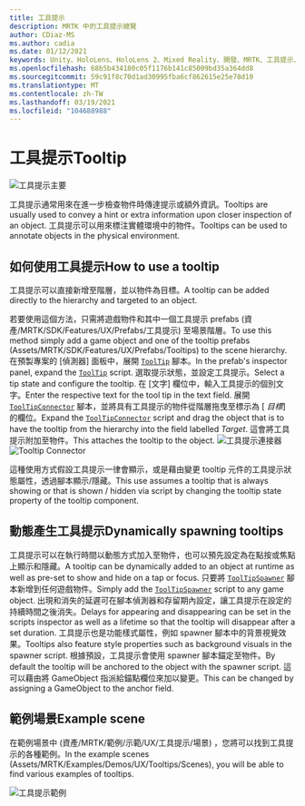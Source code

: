 ```yaml
---
title: 工具提示
description: MRTK 中的工具提示總覽
author: CDiaz-MS
ms.author: cadia
ms.date: 01/12/2021
keywords: Unity、HoloLens、HoloLens 2、Mixed Reality、開發、MRTK、工具提示、
ms.openlocfilehash: 68b5b434180c05f1176b141c85009bd35a364dd8
ms.sourcegitcommit: 59c91f8c70d1ad30995fba6cf862615e25e78d10
ms.translationtype: MT
ms.contentlocale: zh-TW
ms.lasthandoff: 03/19/2021
ms.locfileid: "104688988"
---
```

# <a name="tooltip"></a><span data-ttu-id="65251-104">工具提示</span><span class="sxs-lookup"><span data-stu-id="65251-104">Tooltip</span></span>

![工具提示主要](../images/tooltip/MRTK_Tooltip_Main.png)

<span data-ttu-id="65251-106">工具提示通常用來在進一步檢查物件時傳達提示或額外資訊。</span><span class="sxs-lookup"><span data-stu-id="65251-106">Tooltips are usually used to convey a hint or extra information upon closer inspection of an object.</span></span> <span data-ttu-id="65251-107">工具提示可以用來標注實體環境中的物件。</span><span class="sxs-lookup"><span data-stu-id="65251-107">Tooltips can be used to annotate objects in the physical environment.</span></span>

## <a name="how-to-use-a-tooltip"></a><span data-ttu-id="65251-108">如何使用工具提示</span><span class="sxs-lookup"><span data-stu-id="65251-108">How to use a tooltip</span></span>

<span data-ttu-id="65251-109">工具提示可以直接新增至階層，並以物件為目標。</span><span class="sxs-lookup"><span data-stu-id="65251-109">A tooltip can be added directly to the hierarchy and targeted to an object.</span></span>

<span data-ttu-id="65251-110">若要使用這個方法，只需將遊戲物件和其中一個工具提示 prefabs (資產/MRTK/SDK/Features/UX/Prefabs/工具提示) 至場景階層。</span><span class="sxs-lookup"><span data-stu-id="65251-110">To use this method simply add a game object and one of the tooltip prefabs (Assets/MRTK/SDK/Features/UX/Prefabs/Tooltips) to the scene hierarchy.</span></span> <span data-ttu-id="65251-111">在預製專案的 [偵測器] 面板中，展開 [`ToolTip`](xref:Microsoft.MixedReality.Toolkit.UI.ToolTip) 腳本。</span><span class="sxs-lookup"><span data-stu-id="65251-111">In the prefab's inspector panel, expand the [`ToolTip`](xref:Microsoft.MixedReality.Toolkit.UI.ToolTip) script.</span></span> <span data-ttu-id="65251-112">選取提示狀態，並設定工具提示。</span><span class="sxs-lookup"><span data-stu-id="65251-112">Select a tip state and configure the tooltip.</span></span>  <span data-ttu-id="65251-113">在 [文字] 欄位中，輸入工具提示的個別文字。</span><span class="sxs-lookup"><span data-stu-id="65251-113">Enter the respective text for the tool tip in the text field.</span></span> <span data-ttu-id="65251-114">展開 [`ToolTipConnector`](xref:Microsoft.MixedReality.Toolkit.UI.ToolTipConnector) 腳本，並將具有工具提示的物件從階層拖曳至標示為 [ *目標*] 的欄位。</span><span class="sxs-lookup"><span data-stu-id="65251-114">Expand the [`ToolTipConnector`](xref:Microsoft.MixedReality.Toolkit.UI.ToolTipConnector) script and drag the object that is to have the tooltip from the hierarchy into the field labelled *Target*.</span></span> <span data-ttu-id="65251-115">這會將工具提示附加至物件。</span><span class="sxs-lookup"><span data-stu-id="65251-115">This attaches the tooltip to the object.</span></span>
<span data-ttu-id="65251-116">![工具提示連接器](../images/tooltip/MRTK_Tooltip_Connector.png)</span><span class="sxs-lookup"><span data-stu-id="65251-116">![Tooltip Connector](../images/tooltip/MRTK_Tooltip_Connector.png)</span></span>

<span data-ttu-id="65251-117">這種使用方式假設工具提示一律會顯示，或是藉由變更 tooltip 元件的工具提示狀態屬性，透過腳本顯示/隱藏。</span><span class="sxs-lookup"><span data-stu-id="65251-117">This use assumes a tooltip that is always showing or that is shown / hidden via script by changing the tooltip state property of the tooltip component.</span></span>

## <a name="dynamically-spawning-tooltips"></a><span data-ttu-id="65251-118">動態產生工具提示</span><span class="sxs-lookup"><span data-stu-id="65251-118">Dynamically spawning tooltips</span></span>

<span data-ttu-id="65251-119">工具提示可以在執行時間以動態方式加入至物件，也可以預先設定為在點按或焦點上顯示和隱藏。</span><span class="sxs-lookup"><span data-stu-id="65251-119">A tooltip can be dynamically added to an object at runtime as well as pre-set to show and hide on a tap or focus.</span></span> <span data-ttu-id="65251-120">只要將 [`ToolTipSpawner`](xref:Microsoft.MixedReality.Toolkit.UI.ToolTipSpawner) 腳本新增到任何遊戲物件。</span><span class="sxs-lookup"><span data-stu-id="65251-120">Simply add the [`ToolTipSpawner`](xref:Microsoft.MixedReality.Toolkit.UI.ToolTipSpawner) script to any game object.</span></span> <span data-ttu-id="65251-121">出現和消失的延遲可在腳本偵測器和存留期內設定，讓工具提示在設定的持續時間之後消失。</span><span class="sxs-lookup"><span data-stu-id="65251-121">Delays for appearing and disappearing can be set in the scripts inspector as well as a lifetime so that the tooltip will disappear after a set duration.</span></span> <span data-ttu-id="65251-122">工具提示也是功能樣式屬性，例如 spawner 腳本中的背景視覺效果。</span><span class="sxs-lookup"><span data-stu-id="65251-122">Tooltips also feature style properties such as background visuals in the spawner script.</span></span> <span data-ttu-id="65251-123">根據預設，工具提示會使用 spawner 腳本錨定至物件。</span><span class="sxs-lookup"><span data-stu-id="65251-123">By default the tooltip will be anchored to the object with the spawner script.</span></span> <span data-ttu-id="65251-124">這可以藉由將 GameObject 指派給錨點欄位來加以變更。</span><span class="sxs-lookup"><span data-stu-id="65251-124">This can be changed by assigning a GameObject to the anchor field.</span></span>

## <a name="example-scene"></a><span data-ttu-id="65251-125">範例場景</span><span class="sxs-lookup"><span data-stu-id="65251-125">Example scene</span></span>

<span data-ttu-id="65251-126">在範例場景中 (資產/MRTK/範例/示範/UX/工具提示/場景) ，您將可以找到工具提示的各種範例。</span><span class="sxs-lookup"><span data-stu-id="65251-126">In the example scenes (Assets/MRTK/Examples/Demos/UX/Tooltips/Scenes), you will be able to find various examples of tooltips.</span></span>

![工具提示範例](../images/tooltip/MRTK_Tooltip_Examples.png)
